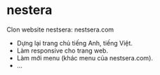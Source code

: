 # nestera
  Clon website nestsera: nestsera.com
    
  - Dựng lại trang chủ tiếng Anh, tiếng Việt.
  - Làm responsive cho trang web.
  - Làm mới menu (khác menu của nestsera.com).
  - ...
